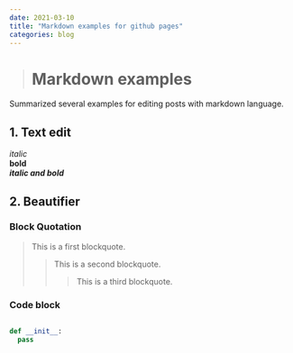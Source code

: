 ```yaml
---
date: 2021-03-10
title: "Markdown examples for github pages"
categories: blog
---
```


> # Markdown examples

Summarized several examples for editing posts with markdown language.

## 1. Text edit
*italic*  
**bold**  
***italic and bold***  

## 2. Beautifier  
### Block Quotation  
> This is a first blockquote.
> > This is a second blockquote.
> > > This is a third blockquote.

### Code block  
```python

def __init__:
  pass

```

